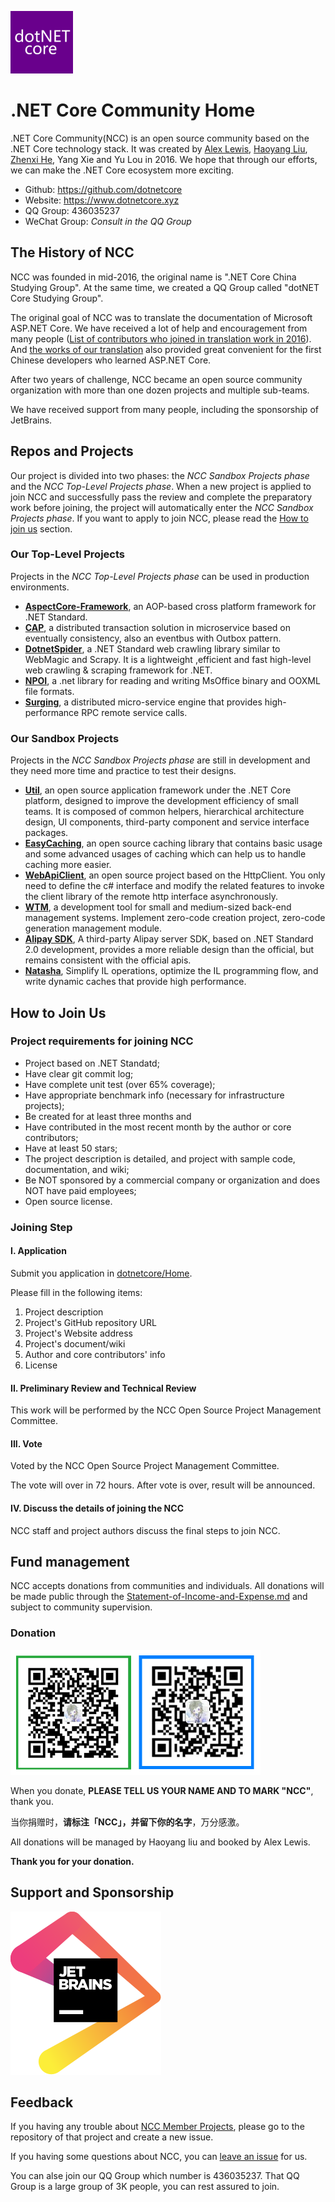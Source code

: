 <p>
    <a href="https://www.dotnetcore.xyz" target="_blank">
        <img width="100" src="./img/dotnetcore.png" />
    </a>
</p>

# .NET Core Community Home

.NET Core Community(NCC) is an open source community based on the .NET Core technology stack. It was created by [Alex Lewis](https://github.com/alexinea), [Haoyang Liu](https://github.com/liuhaoyang), [Zhenxi He](https://github.com/utilcore), Yang Xie and Yu Lou in 2016. We hope that through our efforts, we can make the .NET Core ecosystem more exciting.

- Github: https://github.com/dotnetcore
- Website: https://www.dotnetcore.xyz
- QQ Group: 436035237
- WeChat Group: _Consult in the QQ Group_

## The History of NCC

NCC was founded in mid-2016, the original name is ".NET Core China Studying Group". At the same time, we created a QQ Group called "dotNET Core Studying Group".

The original goal of NCC was to translate the documentation of Microsoft ASP.NET Core. We have received a lot of help and encouragement from many people ([List of contributors who joined in translation work in 2016](./docs/history/people-who-translated-in-2016.md)). And [the works of our translation](https://github.com/dotnetcore/aspnetcore-doc-cn) also provided great convenient for the first Chinese developers who learned ASP.NET Core.

After two years of challenge, NCC became an open source community organization with more than one dozen projects and multiple sub-teams.

We have received support from many people, including the sponsorship of JetBrains.

## Repos and Projects

Our project is divided into two phases: the _NCC Sandbox Projects phase_ and the _NCC Top-Level Projects phase_. When a new project is applied to join NCC and successfully pass the review and complete the preparatory work before joining, the project will automatically enter the _NCC Sandbox Projects phase_. If you want to apply to join NCC, please read the [How to join us](#how-to-join-us) section.

### Our Top-Level Projects

Projects in the _NCC Top-Level Projects phase_ can be used in production environments.

- **[AspectCore-Framework](https://github.com/dotnetcore/AspectCore-Framework)**, an AOP-based cross platform framework for .NET Standard.
- **[CAP](https://github.com/dotnetcore/CAP)**, a distributed transaction solution in microservice based on eventually consistency, also an eventbus with Outbox pattern.
- **[DotnetSpider](https://github.com/dotnetcore/DotnetSpider)**, a .NET Standard web crawling library similar to WebMagic and Scrapy. It is a lightweight ,efficient and fast high-level web crawling & scraping framework for .NET.
- **[NPOI](https://github.com/dotnetcore/NPOI)**, a .net library for reading and writing MsOffice binary and OOXML file formats.
- **[Surging](https://github.com/dotnetcore/Surging)**, a distributed micro-service engine that provides high-performance RPC remote service calls.

### Our Sandbox Projects

Projects in the _NCC Sandbox Projects phase_ are still in development and they need more time and practice to test their designs.

- **[Util](https://github.com/dotnetcore/Util)**, an open source application framework under the .NET Core platform, designed to improve the development efficiency of small teams. It is composed of common helpers, hierarchical architecture design, UI components, third-party component and service interface packages.
- **[EasyCaching](https://github.com/dotnetcore/EasyCaching)**, an open source caching library that contains basic usage and some advanced usages of caching which can help us to handle caching more easier.
- **[WebApiClient](https://github.com/dotnetcore/WebApClient)**, an open source project based on the HttpClient. You only need to define the c# interface and modify the related features to invoke the client library of the remote http interface asynchronously.
- **[WTM](https://github.com/dotnetcore/WTM)**, a development tool for small and medium-sized back-end management systems. Implement zero-code creation project, zero-code generation management module.
- **[Alipay SDK](https://github.com/dotnetcore/Alipay.AopSdk.Core)**, A third-party Alipay server SDK, based on .NET Standard 2.0 development, provides a more reliable design than the official, but remains consistent with the official apis.
- **[Natasha](https://github.com/dotnetcore/Natasha)**, Simplify IL operations, optimize the IL programming flow, and write dynamic caches that provide high performance.

## How to Join Us

### Project requirements for joining NCC

- Project based on .NET Standatd;
- Have clear git commit log;
- Have complete unit test (over 65% coverage);
- Have appropriate benchmark info (necessary for infrastructure projects);
- Be created for at least three months and
- Have contributed in the most recent month by the author or core contributors;
- Have at least 50 stars;
- The project description is detailed, and project with sample code, documentation, and wiki;
- Be NOT sponsored by a commercial company or organization and does NOT have paid employees;
- Open source license.

### Joining Step

#### I. Application

Submit you application in [dotnetcore/Home](https://github.com/dotnetcore/Home/issues/new).

Please fill in the following items:

1. Project description
2. Project's GitHub repository URL
3. Project's Website address
4. Project's document/wiki
5. Author and core contributors' info
6. License

#### II. Preliminary Review and Technical Review

This work will be performed by the NCC Open Source Project Management Committee.

#### III. Vote

Voted by the NCC Open Source Project Management Committee.

The vote will over in 72 hours. After vote is over, result will be announced.

#### IV. Discuss the details of joining the NCC

NCC staff and project authors discuss the final steps to join NCC.

## Fund management

NCC accepts donations from communities and individuals. All donations will be made public through the [Statement-of-Income-and-Expense.md](Statement-of-Income-and-Expense.md) and subject to community supervision.

### Donation

<img height=200 src="./img/ncc-donation-qrcode.png" />

When you donate, **PLEASE TELL US YOUR NAME AND TO MARK "NCC"**, thank you.

当你捐赠时，**请标注「NCC」，并留下你的名字**，万分感激。

All donations will be managed by Haoyang liu and booked by Alex Lewis.

**Thank you for your donation.**

## Support and Sponsorship

<a href="https://www.jetbrains.com/?from=.NETCoreCommunity(NCC)" target="_blank">
    <img src="./img/jetbrains.svg" title="JetBrains" />
</a>

## Feedback

If you having any trouble about [NCC Member Projects](#repos-and-projects), please go to the repository of that project and create a new issue.

If you having some questions about NCC, you can [leave an issue](https://github.com/dotnetcore/Home/issues/new) for us.

You can alse join our QQ Group which number is 436035237. That QQ Group is a large group of 3K people, you can rest assured to join.
